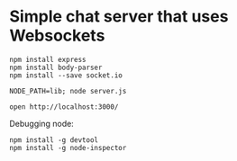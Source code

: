 Simple chat server that uses Websockets
===

    npm install express
    npm install body-parser
    npm install --save socket.io

    NODE_PATH=lib; node server.js

    open http://localhost:3000/


Debugging node:

    npm install -g devtool
    npm install -g node-inspector
